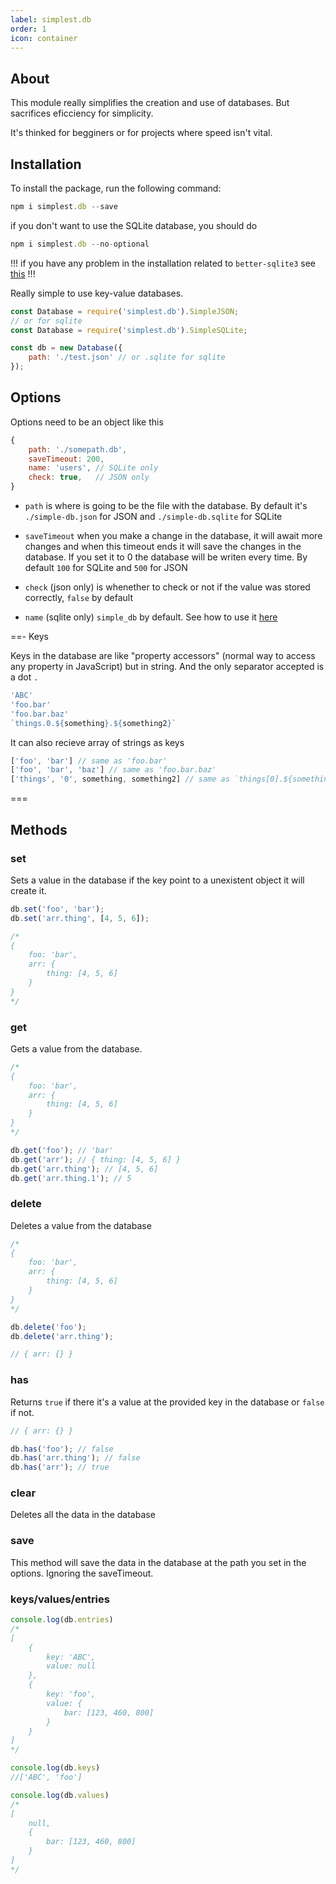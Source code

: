 ```yaml
---
label: simplest.db
order: 1
icon: container
---
```


<!--
database
	|--get*
	|--set*
	|--delete*
	|--clear*
	|
	|--keys
	|--values
	|--entries
	|--data
	|
	|--save
	|--array
	|    |--push*
	|    |--extract*
	|    |--splice*
	|    |--sort*
	|    |--includes
	|    |--find
	|    |--findIndex
	|    |--filter
	|    |--map
	|    |--some
	|    |--every
	|    |--reduce
	|    |--random
	|
	|--number
	|    |--add*
	|    |--subtract*
-->

## About

This module really simplifies the creation and use of databases.
But sacrifices eficciency for simplicity.

It's thinked for begginers or for projects where speed isn't vital. 

## Installation

To install the package, run the following command:
```js
npm i simplest.db --save
```

if you don't want to use the SQLite database, you should do 

```js
npm i simplest.db --no-optional
```

!!!
if you have any problem in the installation related to `better-sqlite3` see [this](https://github.com/JoshuaWise/better-sqlite3/blob/master/docs/troubleshooting.md)
!!!

Really simple to use key-value databases.

```js
const Database = require('simplest.db').SimpleJSON;
// or for sqlite
const Database = require('simplest.db').SimpleSQLite;

const db = new Database({
    path: './test.json' // or .sqlite for sqlite
});
```

## Options

Options need to be an object like this
```js
{ 
    path: './somepath.db', 
	saveTimeout: 200,
	name: 'users', // SQLite only
	check: true,   // JSON only
}
```

* `path` is where is going to be the file with the database. By default it's `./simple-db.json` for JSON and `./simple-db.sqlite` for SQLite

* `saveTimeout` when you make a change in the database, it will await more changes and when this timeout ends it will save the changes in the database. If you set it to 0 the database will be writen every time. By default `100` for SQLite and `500` for JSON

* `check` (json only) is whenether to check or not if the value was stored correctly, `false` by default

* `name` (sqlite only) `simple_db` by default. See how to use it [here](extras.md/#Multiple_db's_in_the_same_file)


==- Keys

Keys in the database are like "property accessors" (normal way to access any property in JavaScript) but in string. And the only separator accepted is a dot `.` 

```js
'ABC'
'foo.bar'
'foo.bar.baz'
`things.0.${something}.${something2}`
```

It can also recieve array of strings as keys

```js
['foo', 'bar'] // same as 'foo.bar'
['foo', 'bar', 'baz'] // same as 'foo.bar.baz'
['things', '0', something, something2] // same as `things[0].${something}.${something2}`
```

===

## Methods

### set

Sets a value in the database if the key point to a unexistent object it will create it.

```js
db.set('foo', 'bar');
db.set('arr.thing', [4, 5, 6]);

/*
{
	foo: 'bar',
	arr: {
		thing: [4, 5, 6]
	}
}
*/
```

### get

Gets a value from the database.

```js
/*
{
	foo: 'bar',
	arr: {
		thing: [4, 5, 6]
	}
}
*/

db.get('foo'); // 'bar'
db.get('arr'); // { thing: [4, 5, 6] }
db.get('arr.thing'); // [4, 5, 6]
db.get('arr.thing.1'); // 5
```

### delete

Deletes a value from the database

```js
/*
{
	foo: 'bar',
	arr: {
		thing: [4, 5, 6]
	}
}
*/

db.delete('foo');
db.delete('arr.thing');

// { arr: {} }
```

### has

Returns `true` if there it's a value at the provided key in the database or `false` if not.

```js
// { arr: {} }

db.has('foo'); // false
db.has('arr.thing'); // false
db.has('arr'); // true
```

### clear

Deletes all the data in the database

### save

This method will save the data in the database at the path you set in the options. Ignoring the saveTimeout.

### keys/values/entries

```js
console.log(db.entries)
/*
[
    {
        key: 'ABC',
        value: null
    }, 
    {
        key: 'foo',
        value: {
            bar: [123, 460, 800]
        }
    }
]
*/

console.log(db.keys)
//['ABC', 'foo']

console.log(db.values)
/*
[
    null, 
    {
        bar: [123, 460, 800]
    }
]
*/
```